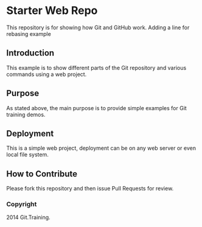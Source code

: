 # Starter Web Repo

This repository is for showing how Git and GitHub work. Adding a line for rebasing example

## Introduction
This example is to show different parts of the Git repository and various commands using a web project.

## Purpose

As stated above, the main purpose is to provide simple examples for Git training demos.

## Deployment 
This is a simple web project, deployment can be on any web server or even local file system.

## How to Contribute

Please fork this repository and then issue Pull Requests for review.

### Copyright
2014 Git.Training.